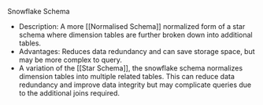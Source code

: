 Snowflake Schema
   - Description: A more [[Normalised Schema]] normalized form of a star schema where dimension tables are further broken down into additional tables.
   - Advantages: Reduces data redundancy and can save storage space, but may be more complex to query.
   - A variation of the [[Star Schema]], the snowflake schema normalizes dimension tables into multiple related tables. This can reduce data redundancy and improve data integrity but may complicate queries due to the additional joins required.